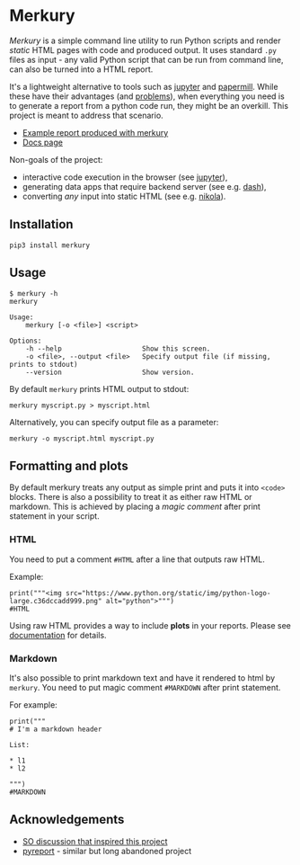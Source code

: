 # Merkury

_Merkury_ is a simple command line utility to run Python scripts and render _static_ HTML pages with code and produced output. It uses standard `.py` files as input - any valid Python script that can be run from command line, can also be turned into a HTML report.

It's a lightweight alternative to tools such as [jupyter](https://github.com/jupyter/jupyter) and [papermill](https://github.com/nteract/papermill). While these have their advantages (and [problems]((https://www.youtube.com/watch?v=7jiPeIFXb6U))), when everything you need is to generate a report from a python code run, they might be an overkill. This project is meant to address that scenario.

- [Example report produced with merkury]()
- [Docs page]()

Non-goals of the project:

- interactive code execution in the browser (see [jupyter](https://github.com/jupyter/jupyter)),
- generating data apps that require backend server (see e.g. [dash](https://github.com/plotly/dash)),
- converting _any_ input into static HTML (see e.g. [nikola](https://github.com/getnikola/nikola)).

## Installation

```
pip3 install merkury
```

## Usage

```
$ merkury -h
merkury

Usage:
    merkury [-o <file>] <script>

Options:
    -h --help                    Show this screen.
    -o <file>, --output <file>   Specify output file (if missing, prints to stdout)
    --version                    Show version.
```

By default `merkury` prints HTML output to stdout:

```
merkury myscript.py > myscript.html
```

Alternatively, you can specify output file as a parameter:

```
merkury -o myscript.html myscript.py
```

## Formatting and plots

By default merkury treats any output as simple print and puts it into `<code>` blocks. There is also a possibility to treat it as either raw HTML or markdown. This is achieved by placing a _magic comment_ after print statement in your script.

### HTML

You need to put a comment `#HTML` after a line that outputs raw HTML.

Example:

```
print("""<img src="https://www.python.org/static/img/python-logo-large.c36dccadd999.png" alt="python">""")
#HTML
```

Using raw HTML provides a way to include **plots** in your reports. Please see [documentation]() for details.

### Markdown

It's also possible to print markdown text and have it rendered to html by `merkury`. You need to put magic comment `#MARKDOWN` after print statement.

For example:

```
print("""
# I'm a markdown header

List:

* l1
* l2

""")
#MARKDOWN
```

## Acknowledgements

- [SO discussion that inspired this project](https://stackoverflow.com/questions/60297105/python-write-both-commands-and-their-output-to-a-file)
- [pyreport](https://github.com/joblib/pyreport) - similar but long abandoned project
